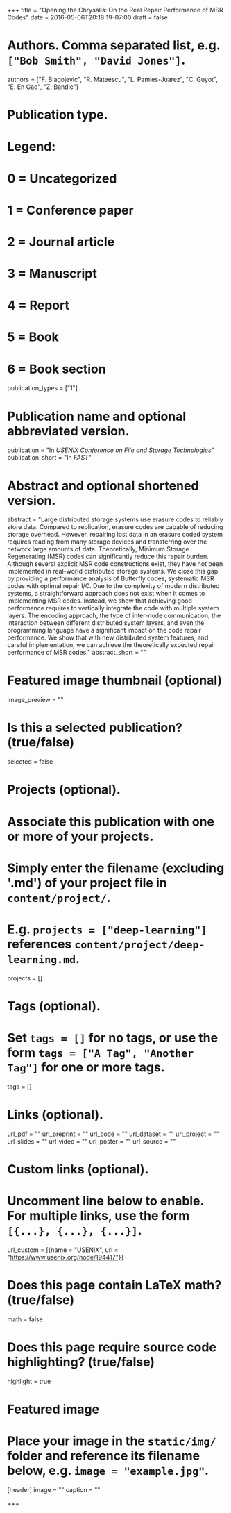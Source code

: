 +++
title = "Opening the Chrysalis: On the Real Repair Performance of MSR Codes"
date = 2016-05-06T20:18:19-07:00
draft = false

# Authors. Comma separated list, e.g. `["Bob Smith", "David Jones"]`.
authors = ["F. Blagojevic", "R. Mateescu", "L. Pamies-Juarez", "C. Guyot", "E. En Gad", "Z. Bandic"]

# Publication type.
# Legend:
# 0 = Uncategorized
# 1 = Conference paper
# 2 = Journal article
# 3 = Manuscript
# 4 = Report
# 5 = Book
# 6 = Book section
publication_types = ["1"]

# Publication name and optional abbreviated version.
publication = "In *USENIX Conference on File and Storage Technologies*"
publication_short = "In *FAST*"

# Abstract and optional shortened version.
abstract = "Large distributed storage systems use erasure codes to reliably store data. Compared to replication, erasure codes are capable of reducing storage overhead. However, repairing lost data in an erasure coded system requires reading from many storage devices and transferring over the network large amounts of data. Theoretically, Minimum Storage Regenerating (MSR) codes can significantly reduce this repair burden. Although several explicit MSR code constructions exist, they have not been implemented in real-world distributed storage systems. We close this gap by providing a performance analysis of Butterfly codes, systematic MSR codes with optimal repair I/O. Due to the complexity of modern distributed systems, a straightforward approach does not exist when it comes to implementing MSR codes. Instead, we show that achieving good performance requires to vertically integrate the code with multiple system layers. The encoding approach, the type of inter-node communication, the interaction between different distributed system layers, and even the programming language have a significant impact on the code repair performance. We show that with new distributed system features, and careful implementation, we can achieve the theoretically expected repair performance of MSR codes."
abstract_short = ""

# Featured image thumbnail (optional)
image_preview = ""

# Is this a selected publication? (true/false)
selected = false

# Projects (optional).
#   Associate this publication with one or more of your projects.
#   Simply enter the filename (excluding '.md') of your project file in `content/project/`.
#   E.g. `projects = ["deep-learning"]` references `content/project/deep-learning.md`.
projects = []

# Tags (optional).
#   Set `tags = []` for no tags, or use the form `tags = ["A Tag", "Another Tag"]` for one or more tags.
tags = []

# Links (optional).
url_pdf = ""
url_preprint = ""
url_code = ""
url_dataset = ""
url_project = ""
url_slides = ""
url_video = ""
url_poster = ""
url_source = ""

# Custom links (optional).
#   Uncomment line below to enable. For multiple links, use the form `[{...}, {...}, {...}]`.
url_custom = [{name = "USENIX", url = "https://www.usenix.org/node/194417"}]

# Does this page contain LaTeX math? (true/false)
math = false

# Does this page require source code highlighting? (true/false)
highlight = true

# Featured image
# Place your image in the `static/img/` folder and reference its filename below, e.g. `image = "example.jpg"`.
[header]
image = ""
caption = ""

+++
